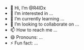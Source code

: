 - 👋 Hi, I’m @R4IDx
- 👀 I’m interested in ...
- 🌱 I’m currently learning ...
- 💞️ I’m looking to collaborate on ...
- 📫 How to reach me ...
- 😄 Pronouns: ...
- ⚡ Fun fact: ...

<!---
R4IDx/R4IDx is a ✨ special ✨ repository because its `README.md` (this file) appears on your GitHub profile.
You can click the Preview link to take a look at your changes.
--->
